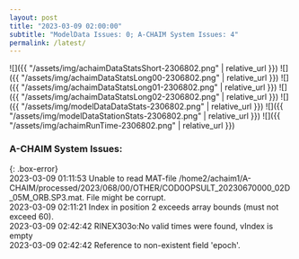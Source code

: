 ```yaml
---
layout: post
title: "2023-03-09 02:00:00"
subtitle: "ModelData Issues: 0; A-CHAIM System Issues: 4"
permalink: /latest/
---
```


![]({{ "/assets/img/achaimDataStatsShort-2306802.png" | relative_url }})
![]({{ "/assets/img/achaimDataStatsLong00-2306802.png" | relative_url }})
![]({{ "/assets/img/achaimDataStatsLong01-2306802.png" | relative_url }})
![]({{ "/assets/img/achaimDataStatsLong02-2306802.png" | relative_url }})
![]({{ "/assets/img/modelDataDataStats-2306802.png" | relative_url }})
![]({{ "/assets/img/modelDataStationStats-2306802.png" | relative_url }})
![]({{ "/assets/img/achaimRunTime-2306802.png" | relative_url }})


### A-CHAIM System Issues:  
  
{: .box-error}  
2023-03-09 01:11:53 Unable to read MAT-file /home2/achaim1/A-CHAIM/processed/2023/068/00/OTHER/COD0OPSULT_20230670000_02D_05M_ORB.SP3.mat. File might be corrupt.  
2023-03-09 02:11:21 Index in position 2 exceeds array bounds (must not exceed 60).  
2023-03-09 02:42:42 RINEX303o:No valid times were found, vIndex is empty  
2023-03-09 02:42:42 Reference to non-existent field 'epoch'.  
